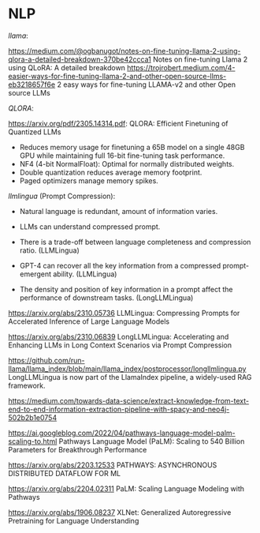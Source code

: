 # NLP

*llama*:

https://medium.com/@ogbanugot/notes-on-fine-tuning-llama-2-using-qlora-a-detailed-breakdown-370be42ccca1 Notes on fine-tuning Llama 2 using QLoRA: A detailed breakdown
https://trojrobert.medium.com/4-easier-ways-for-fine-tuning-llama-2-and-other-open-source-llms-eb3218657f6e 2 easy ways for fine-tuning LLAMA-v2 and other Open source LLMs

*QLORA*:

https://arxiv.org/pdf/2305.14314.pdf: QLORA: Efficient Finetuning of Quantized LLMs
- Reduces memory usage for finetuning a 65B model on a single 48GB GPU while maintaining full 16-bit fine-tuning task performance.
- NF4 (4-bit NormalFloat): Optimal for normally distributed weights.
- Double quantization reduces average memory footprint.
- Paged optimizers manage memory spikes.


*llmlingua* (Prompt Compression):

- Natural language is redundant, amount of information varies.

- LLMs can understand compressed prompt.

- There is a trade-off between language completeness and compression ratio. (LLMLingua)

- GPT-4 can recover all the key information from a compressed prompt-emergent ability. (LLMLingua)

- The density and position of key information in a prompt affect the performance of downstream tasks. (LongLLMLingua)

https://arxiv.org/abs/2310.05736 LLMLingua: Compressing Prompts for Accelerated Inference of Large Language Models

https://arxiv.org/abs/2310.06839 LongLLMLingua: Accelerating and Enhancing LLMs in Long Context Scenarios via Prompt Compression

https://github.com/run-llama/llama_index/blob/main/llama_index/postprocessor/longllmlingua.py LongLLMLingua is now part of the LlamaIndex pipeline, a widely-used RAG framework. 


https://medium.com/towards-data-science/extract-knowledge-from-text-end-to-end-information-extraction-pipeline-with-spacy-and-neo4j-502b2b1e0754

https://ai.googleblog.com/2022/04/pathways-language-model-palm-scaling-to.html Pathways Language Model (PaLM): Scaling to 540 Billion Parameters for Breakthrough Performance

https://arxiv.org/abs/2203.12533 PATHWAYS: ASYNCHRONOUS DISTRIBUTED DATAFLOW FOR ML

https://arxiv.org/abs/2204.02311 PaLM: Scaling Language Modeling with Pathways

https://arxiv.org/abs/1906.08237 XLNet: Generalized Autoregressive Pretraining for Language Understanding











